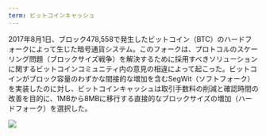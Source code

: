 ```yaml
---
term: ビットコインキャッシュ
---
```

2017年8月1日、ブロック478,558で発生したビットコイン（BTC）のハードフォークによって生じた暗号通貨システム。このフォークは、プロトコルのスケーリング問題（ブロックサイズ戦争）を解決するために採用すべきソリューションに関するビットコインコミュニティ内の意見の相違によって起こった。ビットコインがブロック容量のわずかな間接的な増加を含むSegWit（ソフトフォーク）を実装したのに対し、ビットコインキャッシュは取引手数料の削減と確認時間の改善を目的に、1MBから8MBに移行する直接的なブロックサイズの増加（ハードフォーク）を選択した。

![](../../dictionnaire/assets/49.webp)